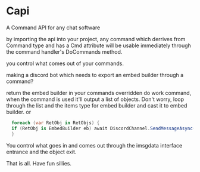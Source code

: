 # Capi
 A Command API for any chat software

 by importing the api into your project, any command which derrives from Command type and has a Cmd attribute will be usable immediately through the command handler's DoCommands method. 

 you control what comes out of your commands.

 making a discord bot which needs to export an embed builder through a command? 

 return the embed builder in your commands overridden do work command, when the command is used it'll output a list of objects.
 Don't worry, loop through the list and the items type for embed builder and cast it to embed builder. or 

  ```csharp 
    foreach (var RetObj in RetObjs) {
    if (RetObj is EmbedBuilder eb) await DiscordChannel.SendMessageAsync(null, false, eb.Build());
    }
  ```

 You control what goes in and comes out through the imsgdata interface entrance and the object exit.

 That is all.  Have fun sillies.
